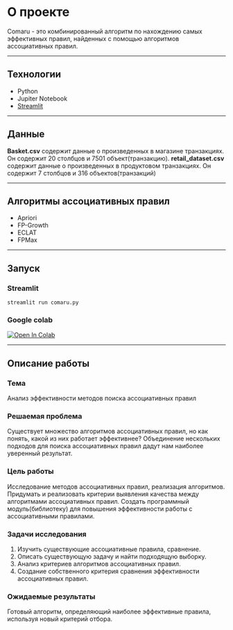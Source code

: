 # О проекте
Comaru - это комбинированный алгоритм по нахождению самых эффективных правил, найденных с помощью алгоритмов ассоциативных правил.

---

## Технологии
- Python
- Jupiter Notebook
- [Streamlit](https://docs.streamlit.io/en/stable/api.html "О Streamlit") 

---

## Данные
**Basket.csv** содержит данные о произведенных в магазине транзакциях.
Он содержит 20 столбцов и 7501 объект(транзакцию). 
**retail_dataset.csv** содержит данные о произведенных в продуктовом транзакциях.
Он содержит 7 столбцов и 316 объектов(транзакций)

---

## Алгоритмы ассоциативных правил
- Apriori
- FP-Growth
- ECLAT
- FPMax

---

## Запуск
### Streamlit  
`streamlit run comaru.py`  

### Google colab  
[![Open In Colab](https://colab.research.google.com/assets/colab-badge.svg)](https://colab.research.google.com/github/DE-Karpov/comaru/blob/develop/comaru.ipynb#scrollTo=yFOju6zmrc3k&uniqifier=5)

---

## Описание работы

### Тема
Анализ эффективности методов поиска ассоциативных правил

### Решаемая проблема 
Cуществует множество алгоритмов ассоциативных правил, но как понять, какой из них работает эффективнее?
Объединение нескольких подходов для поиска ассоциативных правил дадут нам наиболее уверенный результат.

### Цель работы
Исследование методов ассоциативных правил, реализация алгоритмов.
Придумать и реализовать критерии выявления качества между алгоритмами ассоциативных правил.
Создать программный модуль(библиотеку) для повышения эффективности работы с ассоциативными правилами.

### Задачи исследования
1. Изучить существующие ассоциативные правила, сравнение.
2. Описать существующую задачу и найти подходящую выборку.
3. Анализ критериев алгоритмов ассоциативных правил.
4. Создание собственного критерия сравнения эффективности ассоциативных правил.

### Ожидаемые результаты
Готовый алгоритм, определяющий наиболее эффективные правила, используя новый критерий отбора.
